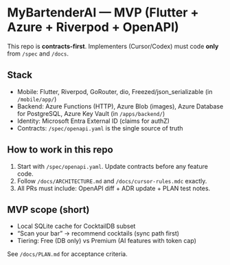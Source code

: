 # MyBartenderAI — MVP (Flutter + Azure + Riverpod + OpenAPI)

This repo is **contracts-first**. Implementers (Cursor/Codex) must code **only** from `/spec` and `/docs`.

## Stack
- Mobile: Flutter, Riverpod, GoRouter, dio, Freezed/json_serializable (in `/mobile/app/`)
- Backend: Azure Functions (HTTP), Azure Blob (images), Azure Database for PostgreSQL, Azure Key Vault (in `/apps/backend/`)
- Identity: Microsoft Entra External ID (claims for authZ)
- Contracts: `/spec/openapi.yaml` is the single source of truth

## How to work in this repo
1. Start with `/spec/openapi.yaml`. Update contracts before any feature code.
2. Follow `/docs/ARCHITECTURE.md` and `/docs/cursor-rules.mdc` exactly.
3. All PRs must include: OpenAPI diff + ADR update + PLAN test notes.

## MVP scope (short)
- Local SQLite cache for CocktailDB subset
- “Scan your bar” → recommend cocktails (sync path first)
- Tiering: Free (DB only) vs Premium (AI features with token cap)

See `/docs/PLAN.md` for acceptance criteria.


